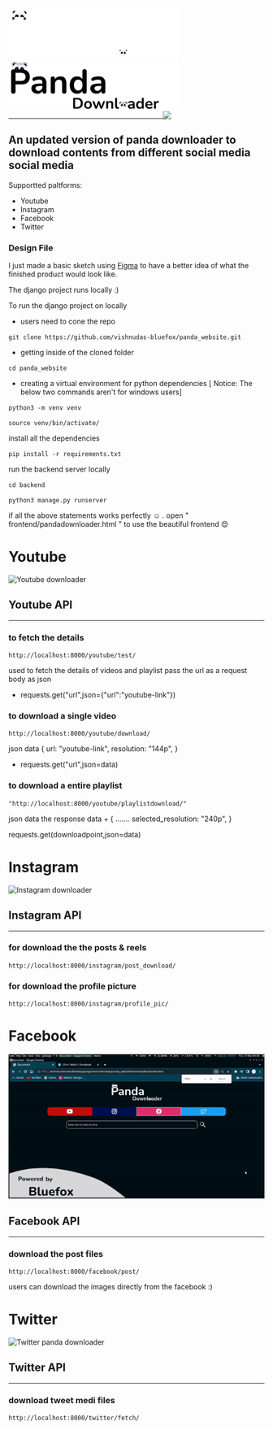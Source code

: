 !["panda_logo](https://github.com/vishnudas-bluefox/panda_website/blob/master/screenshots/panda_downloader.png#gh-dark-mode-only)
!["panda_logo](https://github.com/vishnudas-bluefox/panda_website/blob/master/screenshots/Logo%20(2)_dark.png#gh-light-mode-only)
<img  align="right" src="https://media2.giphy.com/media/UKJIhTIpOeiNZp2EA6/giphy.gif?cid=ecf05e476lkbtons9c17hgj9n4q0nrw9nt1qio2m9tsbdecn&rid=giphy.gif&ct=s" width=200px>
________________________________________________________________________________________________________________________________________

## An updated version of panda downloader to download contents from different social media social media
Supportted paltforms:
* Youtube
* Instagram
* Facebook
* Twitter

### Design File 
I just made a basic sketch using [Figma](https://www.figma.com/file/dXFR70vW82a2ricO2LIwLJ/Panda-downloader?node-id=0%3A1) to have a better idea of what the finished product would look like.

The django project runs locally :)

To run the django project on locally
* users need to cone the repo
```
git clone https://github.com/vishnudas-bluefox/panda_website.git
```
* getting inside of the cloned folder
```
cd panda_website
```
* creating a virtual environment for python dependencies
[ Notice: The below two commands aren't for windows users]
```
python3 -m venv venv
```
```
source venv/bin/activate/
```
install all the dependencies
```
pip install -r requirements.txt
```
run the backend server locally
```
cd backend
```
```
python3 manage.py runserver 
```
if all the above statements works perfectly :relaxed: . open " frontend/pandadownloader.html " to use the beautiful frontend :heart_eyes:
# Youtube
 ![Youtube downloader](https://github.com/vishnudas-bluefox/panda_website/blob/master/screenshots/youtube.gif)
## Youtube API
-------------
### to fetch the details
```
http://localhost:8000/youtube/test/
```
used to fetch the details of videos and playlist
pass the url as a request body as json <br>
* requests.get("url",json={"url":"youtube-link"})

### to download a single video
```
http://localhost:8000/youtube/download/
```
json data
{
 url: "youtube-link",
 resolution: "144p",
}

* requests.get("url",json=data)
### to download a entire playlist
```
"http://localhost:8000/youtube/playlistdownload/"
```
json data
the response data +
{
  .......
  selected_resolution: "240p",
 }
 
  requests.get(downloadpoint,json=data)

# Instagram 
![Instagram downloader](https://github.com/vishnudas-bluefox/panda_website/blob/master/screenshots/instagram.gif)
 
## Instagram API
-------------
### for download the the posts & reels
```
http://localhost:8000/instagram/post_download/
```
### for download the profile picture
```
http://localhost:8000/instagram/profile_pic/
```
# Facebook
![Facebook downloader](https://github.com/vishnudas-bluefox/panda_website/blob/master/screenshots/facebook.gif)
 
## Facebook API
-------------
### download the post files
```
http://localhost:8000/facebook/post/
```

users can download the images directly from the facebook :)

# Twitter
![Twitter panda downloader](https://github.com/vishnudas-bluefox/panda_website/blob/master/screenshots/twitter.gif)
 
## Twitter API
-------------
### download tweet medi files 
```
http://localhost:8000/twitter/fetch/
```
